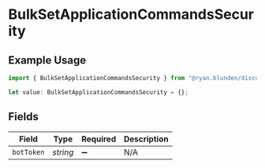 # BulkSetApplicationCommandsSecurity

## Example Usage

```typescript
import { BulkSetApplicationCommandsSecurity } from "@ryan.blunden/discord/models/operations";

let value: BulkSetApplicationCommandsSecurity = {};
```

## Fields

| Field              | Type               | Required           | Description        |
| ------------------ | ------------------ | ------------------ | ------------------ |
| `botToken`         | *string*           | :heavy_minus_sign: | N/A                |
